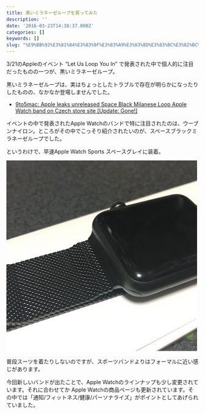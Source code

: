 ```yaml
---
title: 黒いミラネーゼループを買ってみた
description: ''
date: '2016-03-23T14:38:37.000Z'
categories: []
keywords: []
slug: "%E9%BB%92%E3%81%84%E3%83%9F%E3%83%A9%E3%83%8D%E3%83%BC%E3%82%BC%E3%83%AB%E3%83%BC%E3%83%97%E3%82%92%E8%B2%B7%E3%81%A3%E3%81%A6%E3%81%BF%E3%81%9F"
---
```

3/21のAppleのイベント “Let Us Loop You In” で発表された中で個人的に注目だったものの一つが、黒いミラネーゼループ。

黒いミラネーゼループは、実はちょっとしたトラブルで存在が明らかになったりしたものの、なかなか登場しませんでした。

*   [9to5mac: Apple leaks unreleased Space Black Milanese Loop Apple Watch band on Czech store site \[Update: Gone!\]](http://9to5mac.com/2016/01/06/apple-watch-leak-space-black-milanese-loop-new-band/)

イベントの中で発表されたApple Watchのバンドで特に注目されたのは、ウーブンナイロン。ところがその中でこっそり紹介されたいのが、スペースブラックミラネーゼループでした。

というわけで、早速Apple Watch Sports スペースグレイに装着。

![](1__ElCaBdRExhUGlEa4DdcYog.jpeg)

普段スーツを着たりしないのですが、スポーツバンドよりはフォーマルに近い感じがあります。

今回新しいバンドが出たことで、Apple Watchのラインナップも少し変更されています。それに合わせてか Apple Watchの商品ページも更新されています。その中では「通知/フィットネス/健康/パーソナライズ」がポイントとしてあげられていました。
